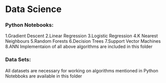 # Data Science
### Python Notebooks:
1.Gradient Descent
2.Linear Regression
3.Logistic Regression
4.K Nearest Neighbours
5.Random Forests
6.Decision Trees
7.Support Vector Machines
8.ANN
Implementaion of all above algorithms are included in this folder
### Data Sets: 
All datasets are necessary for working on algorithms mentioned in Python Notebboks are available in this folder
